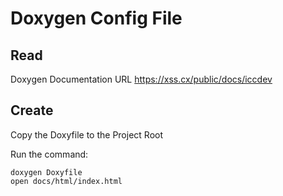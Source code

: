 # Doxygen Config File

## Read
Doxygen Documentation URL https://xss.cx/public/docs/iccdev

## Create
Copy the Doxyfile to the Project Root

Run the command:
```
doxygen Doxyfile
open docs/html/index.html
```
